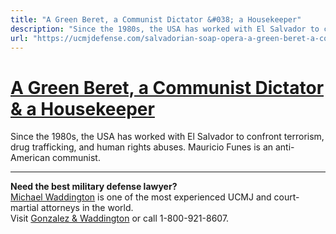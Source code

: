 ```yaml
---
title: "A Green Beret, a Communist Dictator &#038; a Housekeeper"
description: "Since the 1980s, the USA has worked with El Salvador to confront terrorism, drug trafficking, and human rights abuses. Mauricio Funes is an anti-American communist."
url: "https://ucmjdefense.com/salvadorian-soap-opera-a-green-beret-a-communist-dictator-a-housekeeper-mauricio-funes-ada-mitchell-guzman-siguenza.html"
---
```


# [A Green Beret, a Communist Dictator &#038; a Housekeeper](https://ucmjdefense.com/salvadorian-soap-opera-a-green-beret-a-communist-dictator-a-housekeeper-mauricio-funes-ada-mitchell-guzman-siguenza.html)

Since the 1980s, the USA has worked with El Salvador to confront terrorism, drug trafficking, and human rights abuses. Mauricio Funes is an anti-American communist.

---

**Need the best military defense lawyer?**  
[Michael Waddington](https://ucmjdefense.com/attorneys/michael-stewart-waddington-partner.html) is one of the most experienced UCMJ and court-martial attorneys in the world.  
Visit [Gonzalez & Waddington](https://ucmjdefense.com) or call 1-800-921-8607.
